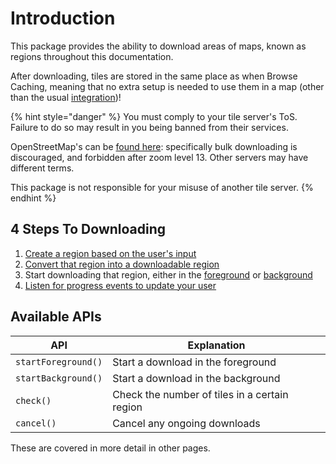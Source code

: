 # Introduction

This package provides the ability to download areas of maps, known as regions throughout this documentation.

After downloading, tiles are stored in the same place as when Browse Caching, meaning that no extra setup is needed to use them in a map (other than the usual [integration](../usage/integration.md))!

{% hint style="danger" %}
You must comply to your tile server's ToS. Failure to do so may result in you being banned from their services.

OpenStreetMap's can be [found here](https://operations.osmfoundation.org/policies/tiles): specifically bulk downloading is discouraged, and forbidden after zoom level 13. Other servers may have different terms.

This package is not responsible for your misuse of another tile server.
{% endhint %}

## 4 Steps To Downloading

1. [Create a region based on the user's input](regions.md)
2. [Convert that region into a downloadable region](prepare.md)
3. Start downloading that region, either in the [foreground](foreground.md) or [background](background/)
4. [Listen for progress events to update your user](progress.md)

## Available APIs

| API                 | Explanation                                   |
| ------------------- | --------------------------------------------- |
| `startForeground()` | Start a download in the foreground            |
| `startBackground()` | Start a download in the background            |
| `check()`           | Check the number of tiles in a certain region |
| `cancel()`          | Cancel any ongoing downloads                  |

These are covered in more detail in other pages.
